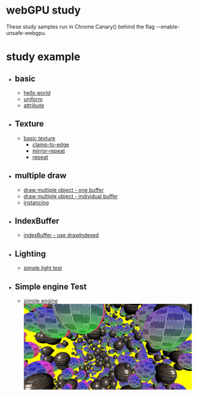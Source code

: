 # webGPU study
These study samples run in Chrome Canary() behind the flag --enable-unsafe-webgpu.

# 

# study example
 - ## basic
    - [hello world](https://redcamel.github.io/webgpu/001_helloworld)
    - [uniform](https://redcamel.github.io/webgpu/002_transform)
    - [attribute](https://redcamel.github.io/webgpu/003_attribute)
 - ## Texture
    - [basic texture](https://redcamel.github.io/webgpu/004_texture)
        - [clamp-to-edge](https://redcamel.github.io/webgpu/004_texture/clamp-to-edge)
        - [mirror-repeat](https://redcamel.github.io/webgpu/004_texture/mirror-repeat)
        - [repeat](https://redcamel.github.io/webgpu/004_texture/repeat)
 - ## multiple draw     
    - [draw multiple object - one buffer](https://redcamel.github.io/webgpu/005_multiObject)
    - [draw multiple object - individual buffer](https://redcamel.github.io/webgpu/005_multiObject2)
    - [instancing](https://redcamel.github.io/webgpu/008_instancing)
 - ## IndexBuffer
    - [indexBuffer - use drawIndexed](https://redcamel.github.io/webgpu/006_indexBuffer)
 - ## Lighting
    - [simple light test](https://redcamel.github.io/webgpu/007_simpleLight)
 - ## Simple engine Test
    - [simple engine](https://redcamel.github.io/webgpu/simpleEngine)
    ![](simpleEngine/screenshot.png)